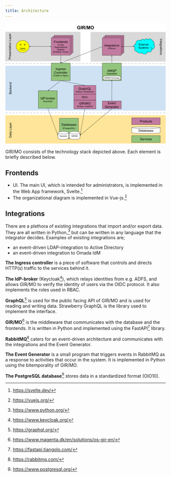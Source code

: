 ```yaml
---
title: Architecture
---
```


![image](../graphics/GIR_architecture.svg)

GIR/MO consists of the technology stack depicted above. Each element is briefly described below.

## Frontends
* UI. The main UI, which is intended for administrators, is implemented in the Web App framework, Svelte.[^1]
* The organizational diagram is implemented in Vue-js.[^2]

## Integrations
There are a plethora of existing integrations that import and/or export data. They are all written in Python,[^3] but can be written in any language that the integrator decides.
Examples of existing integrations are;
* an event-driven LDAP-integration to Active Directory
* an event-driven integration to Omada IdM

**The Ingress controller** is a piece of software that controls and directs HTTP(s) traffic to the services behind it.

**The IdP-broker** (Keycloak[^4]), which relays identities from e.g. ADFS, and allows GIR/MO to verify the identity of users via the OIDC protocol. It also implements the roles used in RBAC.

**GraphQL**[^5] is used for the public facing API of GIR/MO and is used for reading and writing data. Strawberry GraphQL is the library used to implement the interface.

**GIR/MO**[^6] is the middleware that communicates with the database and the frontends. It is written in Python and implemented using the FastAPI[^7] library.

**RabbitMQ**[^8] caters for an event-driven architecture and communicates with the integrations and the Event Generator.

**The Event Generator** is a small program that triggers events in RabbitMQ as a response to activities that occur in the system. It is implemented in Python using the bitemporality of GIR/MO.

**The PostgreSQL database**[^9] stores data in a standardized format (OIO10).

[^1]: https://svelte.dev/
[^2]: https://vuejs.org/
[^3]: https://www.python.org/
[^4]: https://www.keycloak.org/
[^5]: https://graphql.org/
[^6]: https://www.magenta.dk/en/solutions/os-gir-en/
[^7]: https://fastapi.tiangolo.com/
[^8]: https://rabbitmq.com/
[^9]: https://www.postgresql.org/
